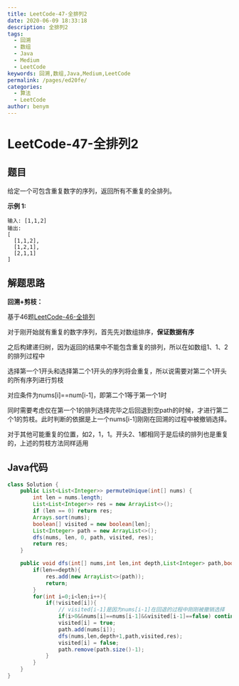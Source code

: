 ```yaml
---
title: LeetCode-47-全排列2
date: 2020-06-09 18:33:18
description: 全排列2
tags: 
  - 回溯
  - 数组
  - Java
  - Medium
  - LeetCode
keywords: 回溯,数组,Java,Medium,LeetCode
permalink: /pages/ed20fe/
categories: 
  - 算法
  - LeetCode
author: benym
---
```


# LeetCode-47-全排列2

## 题目

给定一个可包含重复数字的序列，返回所有不重复的全排列。

 

**示例 1:**

```
输入: [1,1,2]
输出:
[
  [1,1,2],
  [1,2,1],
  [2,1,1]
]
```

## 解题思路

**回溯+剪枝：**

基于46题[LeetCode-46-全排列](./33-leetcode-46-full-permutation)

对于刚开始就有重复的数字序列，首先先对数组排序，**保证数据有序**

之后构建递归树，因为返回的结果中不能包含重复的排列，所以在如数组1、1、2的排列过程中

选择第一个1开头和选择第二个1开头的序列将会重复，所以说需要对第二个1开头的所有序列进行剪枝

对应条件为nums[i]==num[i-1]，即第二个1等于第一个1时

同时需要考虑仅在第一个1的排列选择完毕之后回退到空path的时候，才进行第二个1的剪枝。此时判断的依据是上一个nums[i-1]刚刚在回溯的过程中被撤销选择。

对于其他可能重复的位置，如2，1，1。开头2、1都相同于是后续的排列也是重复的，上述的剪枝方法同样适用

## Java代码

```java
class Solution {
    public List<List<Integer>> permuteUnique(int[] nums) {
        int len = nums.length;
        List<List<Integer>> res = new ArrayList<>();
        if (len == 0) return res;
        Arrays.sort(nums);
        boolean[] visited = new boolean[len];
        List<Integer> path = new ArrayList<>();
        dfs(nums, len, 0, path, visited, res);
        return res;
    }

    public void dfs(int[] nums,int len,int depth,List<Integer> path,boolean[] visited,List<List<Integer>> res){
        if(len==depth){
            res.add(new ArrayList<>(path));
            return;
        }
        for(int i=0;i<len;i++){
            if(!visited[i]){
                // visited[i-1]是因为nums[i-1]在回退的过程中刚刚被撤销选择
                if(i>0&&nums[i]==nums[i-1]&&visited[i-1]==false) continue;
                visited[i] = true;
                path.add(nums[i]);
                dfs(nums,len,depth+1,path,visited,res);
                visited[i] = false;
                path.remove(path.size()-1);
            }
        }
    }
}
```

